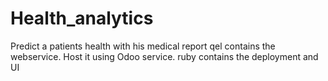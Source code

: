 # Health_analytics
Predict a patients health with his medical report
qel contains the webservice. Host it using Odoo service.
ruby contains the deployment and UI
